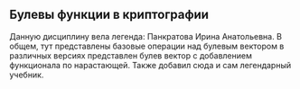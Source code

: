 ## Булевы функции в криптографии
Данную дисциплину вела легенда: Панкратова Ирина Анатольевна.
В общем, тут представлены базовые операции над булевым вектором в различных версиях представлен булев вектор с добавлением функционала по нарастающей.
Также добавил сюда и сам легендарный учебник. 
